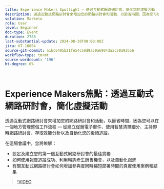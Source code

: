 ```yaml
---
title: Experience Makers Spotlight — 透過互動式網路研討會，簡化您的虛擬活動
description: 透過互動式網路研討會來增加您的網路研討會和活動，以節省時間，因為您可以在一個地方管理整個工作流程 — 從建立促銷電子郵件、使用智慧清單細分、主持即時網路研討會、存取效能分析以及自動化您的後續追蹤。 在這場會議中，您將瞭解設定和建立您的第一個互動式網路研討會的最佳實務   如何使用報告追蹤成功、利用輪詢產生銷售機會，以及自動化跟進   有關互動式網路研討會如何增加參與度同時縮短部署時間的真實使用案例和結果
solution: Marketo
role: User
level: Beginner
doc-type: Event
duration: 2788
last-substantial-update: 2024-08-30T00:00:00Z
jira: KT-16004
source-git-commit: a1bc6495b21fe54c50d9a50a6904daac50a93bb6
workflow-type: tm+mt
source-wordcount: '196'
ht-degree: 0%

---
```



# Experience Makers焦點：透過互動式網路研討會，簡化虛擬活動

透過互動式網路研討會來增加您的網路研討會和活動，以節省時間，因為您可以在一個地方管理整個工作流程 — 從建立促銷電子郵件、使用智慧清單細分、主持即時網路研討會、存取效能分析以及自動化您的後續追蹤。

在這場會議中，您將瞭解：

* 設定及建立您的第一個互動式網路研討會的最佳實務
* 如何使用報告追蹤成功、利用輪詢產生銷售機會，以及自動化跟進
* 有關互動式網路研討會如何增加參與度同時縮短部署時間的真實使用案例和結果

>[!VIDEO](https://video.tv.adobe.com/v/3432947/?learn=on)
